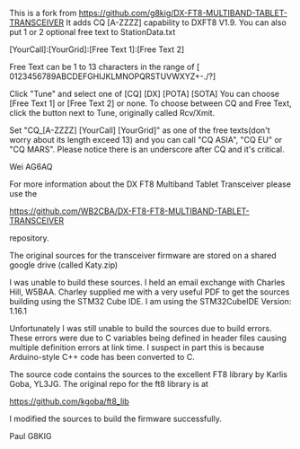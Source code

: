 This is a fork from https://github.com/g8kig/DX-FT8-MULTIBAND-TABLET-TRANSCEIVER
It adds CQ [A-ZZZZ] capability to DXFT8 V1.9. You can also put 1 or 2 optional free text to StationData.txt

[YourCall]:[YourGrid]:[Free Text 1]:[Free Text 2]

Free Text can be 1 to 13 characters in the range of [ 0123456789ABCDEFGHIJKLMNOPQRSTUVWXYZ+-./?]

Click "Tune" and select one of [CQ] [DX] [POTA] [SOTA]
You can choose [Free Text 1] or [Free Text 2] or none.
To choose between CQ and Free Text, click the button next to Tune, originally called Rcv/Xmit.

Set "CQ_[A-ZZZZ] [YourCall] [YourGrid]" as one of the free texts(don't worry about its length exceed 13) and you can call "CQ ASIA", "CQ EU" or "CQ MARS". Please notice there is an underscore after CQ and it's critical.

Wei AG6AQ

For more information about the DX FT8 Multiband Tablet Transceiver please use the

https://github.com/WB2CBA/DX-FT8-FT8-MULTIBAND-TABLET-TRANSCEIVER

repository.

The original sources for the transceiver firmware are stored on a shared google drive (called Katy.zip)

I was unable to build these sources. 
I held an email exchange with Charles Hill, W5BAA. 
Charley supplied me with a very useful PDF to get the sources building using the STM32 Cube IDE. 
I am using the STM32CubeIDE Version: 1.16.1

Unfortunately I was still unable to build the sources due to build errors.
These errors were due to C variables being defined in header files causing multiple definition errors at link time.
I suspect in part this is because Arduino-style C++ code has been converted to C.

The source code contains the sources to the excellent FT8 library by Karlis Goba, YL3JG.
The original repo for the ft8 library is at

https://github.com/kgoba/ft8_lib

I modified the sources to build the firmware successfully.

Paul G8KIG
